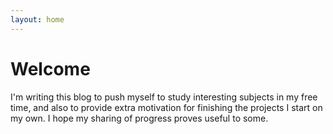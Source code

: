 ```yaml
---
layout: home
---
```


# Welcome

I'm writing this blog to push myself to study interesting subjects in my free time, and also to provide extra motivation for finishing the projects I start on my own. I hope my sharing of progress proves useful to some.